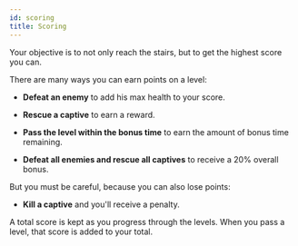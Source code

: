 ```yaml
---
id: scoring
title: Scoring
---
```


Your objective is to not only reach the stairs, but to get the highest score you
can.

There are many ways you can earn points on a level:

* **Defeat an enemy** to add his max health to your score.

* **Rescue a captive** to earn a reward.

* **Pass the level within the bonus time** to earn the amount of bonus time
  remaining.

* **Defeat all enemies and rescue all captives** to receive a 20% overall bonus.

But you must be careful, because you can also lose points:

* **Kill a captive** and you'll receive a penalty.

A total score is kept as you progress through the levels. When you pass a level,
that score is added to your total.
